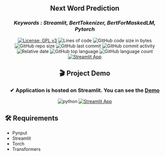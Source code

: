 <div align = "center">

<h2> Next Word Prediction </h2>
  <h3><i>Keywords : Streamlit, BertTokenizer, BertForMaskedLM, Pytorch</i></h3>

[![License: GPL v3](https://img.shields.io/badge/License-GPLv3-ff2d55.svg)](https://www.gnu.org/licenses/gpl-3.0)
![Lines of code](https://img.shields.io/tokei/lines/github/7Vivek/User-Response-Prediction-System?color=5856d6)
![GitHub code size in bytes](https://img.shields.io/github/languages/code-size/7Vivek/Next-Word-Prediction-Streamlit?color=ff9500)
![GitHub repo size](https://img.shields.io/github/repo-size/7Vivek/Next-Word-Prediction-Streamlit?color=5ac8fa)
![GitHub last commit](https://img.shields.io/github/last-commit/7Vivek/Next-Word-Prediction-Streamlit?color=4cd964)
![GitHub commit activity](https://img.shields.io/github/commit-activity/w/7Vivek/Next-Word-Prediction-Streamlit?color=dd04fa)
![Relative date](https://img.shields.io/date/1635734066?color=1c80f6)
![GitHub top language](https://img.shields.io/github/languages/top/7Vivek/Next-Word-Prediction-Streamlit?color=ffff66)
![GitHub language count](https://img.shields.io/github/languages/count/7Vivek/Next-Word-Prediction-Streamlit?color=04e2b5)
[![Streamlit App](https://static.streamlit.io/badges/streamlit_badge_black_white.svg)](https://share.streamlit.io/7vivek/next-word-prediction-streamlit/main/app.py)
<br>
  
<h2 align = "center"> 🎬 Project Demo </h2>
<h3 align = "center"> ✔ Application is hosted on Streamlit. You can see the <a href="https://share.streamlit.io/7vivek/next-word-prediction-streamlit/main/app.py">Demo</a></h3>


![python](https://img.shields.io/badge/Python-FFD43B?style=for-the-badge&logo=python&logoColor=darkgreen)
[![Streamlit App](https://img.shields.io/badge/Streamlit-FF4B4B?style=for-the-badge&logo=Streamlit&logoColor=white)](https://share.streamlit.io/7vivek/next-word-prediction-streamlit/main/app.py)
</div>

<h2> 🛠️ Requirements </h2>

- Pynput
- Streamlit
- Torch
- Transformers

